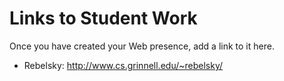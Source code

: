 Links to Student Work
=====================

Once you have created your Web presence, add a link to it here.

* Rebelsky: <http://www.cs.grinnell.edu/~rebelsky/>
